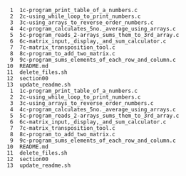      1	1c-program_print_table_of_a_numbers.c
     2	2c-using_while_loop_to_print_numbers.c
     3	3c-using_arrays_to_reverse_order_numbers.c
     4	4c-program_calculates_5no._average_using_arrays.c
     5	5c-program_reads_2-arrays_sums_them_to_3rd_array.c
     6	6c-matrix_input,_display,_and_sum_calculator.c
     7	7c-matrix_transposition_tool.c
     8	8c-program_to_add_two_matrix.c
     9	9c-program_sums_elements_of_each_row_and_column.c
    10	README.md
    11	delete_files.sh
    12	section00
    13	update_readme.sh
     1	1c-program_print_table_of_a_numbers.c
     2	2c-using_while_loop_to_print_numbers.c
     3	3c-using_arrays_to_reverse_order_numbers.c
     4	4c-program_calculates_5no._average_using_arrays.c
     5	5c-program_reads_2-arrays_sums_them_to_3rd_array.c
     6	6c-matrix_input,_display,_and_sum_calculator.c
     7	7c-matrix_transposition_tool.c
     8	8c-program_to_add_two_matrix.c
     9	9c-program_sums_elements_of_each_row_and_column.c
    10	README.md
    11	delete_files.sh
    12	section00
    13	update_readme.sh
